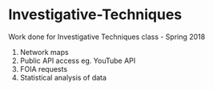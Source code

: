 # Investigative-Techniques
Work done for Investigative Techniques class - Spring 2018

1. Network maps
2. Public API access eg. YouTube API
3. FOIA requests
4. Statistical analysis of data

